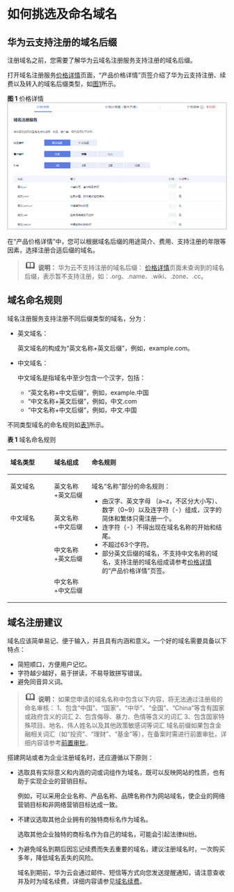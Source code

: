 # 如何挑选及命名域名<a name="domain_ug_310002"></a>

## 华为云支持注册的域名后缀<a name="zh-cn_topic_0193892068_section1361538112312"></a>

注册域名之前，您需要了解华为云域名注册服务支持注册的域名后缀。

打开域名注册服务[价格详情](https://www.huaweicloud.com/pricing.html#/domains)页面，“产品价格详情”页签介绍了华为云支持注册、续费以及转入的域名后缀类型，如[图1](#zh-cn_topic_0193892068_fig157621751112116)所示。

**图 1**  价格详情<a name="zh-cn_topic_0193892068_fig157621751112116"></a>  
![](figures/价格详情.png "价格详情")

在“产品价格详情”中，您可以根据域名后缀的用途简介、费用、支持注册的年限等因素，选择注册合适后缀的域名。

>![](public_sys-resources/icon-note.gif) **说明：** 
>华为云不支持注册的域名后缀：
>[价格详情](https://www.huaweicloud.com/pricing.html#/domains)页面未查询到的域名后缀，表示暂不支持注册，如：.org、.name、.wiki、.zone、.cc。

## 域名命名规则<a name="zh-cn_topic_0193892068_section168417315819"></a>

域名注册服务支持注册不同后缀类型的域名，分为：

-   英文域名：

    英文域名的构成为“英文名称+英文后缀”，例如，example.com。

-   中文域名：

    中文域名是指域名中至少包含一个汉字，包括：

    -   “英文名称+中文后缀”，例如，example.中国
    -   “中文名称+英文后缀”，例如，中文.com
    -   “中文名称+中文后缀”，例如，中文.中国


不同类型域名的命名规则如[表1](#zh-cn_topic_0193892068_table14815101245520)所示。

**表 1**  域名命名规则

<a name="zh-cn_topic_0193892068_table14815101245520"></a>
<table><thead align="left"><tr id="zh-cn_topic_0193892068_row8815101235511"><th class="cellrowborder" valign="top" width="19.950000000000003%" id="mcps1.2.4.1.1"><p id="zh-cn_topic_0193892068_p8815101255517"><a name="zh-cn_topic_0193892068_p8815101255517"></a><a name="zh-cn_topic_0193892068_p8815101255517"></a>域名类型</p>
</th>
<th class="cellrowborder" valign="top" width="17.119999999999997%" id="mcps1.2.4.1.2"><p id="zh-cn_topic_0193892068_p38158121558"><a name="zh-cn_topic_0193892068_p38158121558"></a><a name="zh-cn_topic_0193892068_p38158121558"></a>域名组成</p>
</th>
<th class="cellrowborder" valign="top" width="62.93%" id="mcps1.2.4.1.3"><p id="zh-cn_topic_0193892068_p1781514124556"><a name="zh-cn_topic_0193892068_p1781514124556"></a><a name="zh-cn_topic_0193892068_p1781514124556"></a>命名规则</p>
</th>
</tr>
</thead>
<tbody><tr id="zh-cn_topic_0193892068_row16815181245511"><td class="cellrowborder" valign="top" width="19.950000000000003%" headers="mcps1.2.4.1.1 "><p id="zh-cn_topic_0193892068_p14815161235515"><a name="zh-cn_topic_0193892068_p14815161235515"></a><a name="zh-cn_topic_0193892068_p14815161235515"></a>英文域名</p>
</td>
<td class="cellrowborder" valign="top" width="17.119999999999997%" headers="mcps1.2.4.1.2 "><p id="zh-cn_topic_0193892068_p208153121551"><a name="zh-cn_topic_0193892068_p208153121551"></a><a name="zh-cn_topic_0193892068_p208153121551"></a>英文名称+英文后缀</p>
</td>
<td class="cellrowborder" rowspan="4" valign="top" width="62.93%" headers="mcps1.2.4.1.3 "><p id="p513011919337"><a name="p513011919337"></a><a name="p513011919337"></a>域名“名称”部分的命名规则：</p>
<a name="zh-cn_topic_0193892068_ul198804915911"></a><a name="zh-cn_topic_0193892068_ul198804915911"></a><ul id="zh-cn_topic_0193892068_ul198804915911"><li>由汉字、英文字母 （a~z，不区分大小写）、数字（0~9）以及连字符（-）组成，汉字的简体和繁体只需注册一个。</li><li>连字符（-）不得出现在域名名称的开始和结尾。</li><li>不超过63个字符。</li><li>部分英文后缀的域名，不支持中文名称的域名，支持注册的域名组成请参考<a href="https://www.huaweicloud.com/pricing.html#/domains" target="_blank" rel="noopener noreferrer">价格详情</a>的“产品价格详情”页签。</li></ul>
</td>
</tr>
<tr id="zh-cn_topic_0193892068_row1781511219558"><td class="cellrowborder" rowspan="3" valign="top" headers="mcps1.2.4.1.1 "><p id="zh-cn_topic_0193892068_p19815111295512"><a name="zh-cn_topic_0193892068_p19815111295512"></a><a name="zh-cn_topic_0193892068_p19815111295512"></a>中文域名</p>
</td>
<td class="cellrowborder" valign="top" headers="mcps1.2.4.1.2 "><p id="zh-cn_topic_0193892068_p6815101285514"><a name="zh-cn_topic_0193892068_p6815101285514"></a><a name="zh-cn_topic_0193892068_p6815101285514"></a>英文名称+中文后缀</p>
</td>
</tr>
<tr id="zh-cn_topic_0193892068_row1881612128552"><td class="cellrowborder" valign="top" headers="mcps1.2.4.1.1 "><p id="zh-cn_topic_0193892068_p10816121225518"><a name="zh-cn_topic_0193892068_p10816121225518"></a><a name="zh-cn_topic_0193892068_p10816121225518"></a>中文名称+英文后缀</p>
</td>
</tr>
<tr id="zh-cn_topic_0193892068_row8816012175519"><td class="cellrowborder" valign="top" headers="mcps1.2.4.1.1 "><p id="zh-cn_topic_0193892068_p3816112125515"><a name="zh-cn_topic_0193892068_p3816112125515"></a><a name="zh-cn_topic_0193892068_p3816112125515"></a>中文名称+中文后缀</p>
</td>
</tr>
</tbody>
</table>

## 域名注册建议<a name="zh-cn_topic_0193892068_section155139393587"></a>

域名应该简单易记、便于输入，并且具有内涵和意义。一个好的域名需要具备以下特点：

-   简短顺口，方便用户记忆。
-   字符越少越好，易于拼读，不易导致拼写错误。
-   避免同音异义词。

>![](public_sys-resources/icon-note.gif) **说明：** 
>如果您申请的域名名称中包含以下内容，将无法通过注册局的命名审核：
>1、包含“中国”、“国家”、“中华”、“全国”、“China”等含有国家或政府含义的词汇
>2、包含侮辱、暴力、色情等含义的词汇
>3、包含国家特殊项目、地名、伟人姓名以及其他政策敏感词等词汇
>域名前缀如果包含金融相关词汇（如“投资”、“理财”、“基金”等），在备案时需进行前置审批，详细内容请参考[前置审批](https://support.huaweicloud.com/prepare-icp/icp_02_0044.html#section10)。

搭建网站或者为企业注册域名时，还应遵循以下原则：

-   选取具有实际意义和内涵的词或词组作为域名，既可以反映网站的性质，也有助于实现企业的营销目标。

    例如，可以采用企业名称、产品名称、品牌名称作为网站域名，使企业的网络营销目标和非网络营销目标达成一致。

-   不建议选取其他企业拥有的独特商标名作为域名。

    选取其他企业独特的商标名作为自己的域名，可能会引起法律纠纷。

-   为避免域名到期后因忘记续费而失去重要的域名，建议注册域名时，一次购买多年，降低域名丢失的风险。

    域名到期前，华为云会通过邮件、短信等方式向您发送提醒通知，请注意查收并及时为域名续费，详细内容请参见[域名续费](域名续费.md)。


